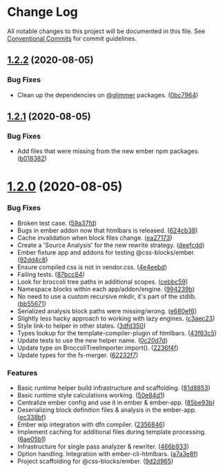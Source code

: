 # Change Log

All notable changes to this project will be documented in this file.
See [Conventional Commits](https://conventionalcommits.org) for commit guidelines.

## [1.2.2](https://github.com/linkedin/css-blocks/tree/master/packages/%40css-blocks/ember/compare/v1.2.1...v1.2.2) (2020-08-05)


### Bug Fixes

* Clean up the dependencies on [@glimmer](https://github.com/glimmer) packages. ([0bc7964](https://github.com/linkedin/css-blocks/tree/master/packages/%40css-blocks/ember/commit/0bc796470412f32bf6afd9cc5b889557b45364bd))





## [1.2.1](https://github.com/linkedin/css-blocks/tree/master/packages/%40css-blocks/ember/compare/v1.2.0...v1.2.1) (2020-08-05)


### Bug Fixes

* Add files that were missing from the new ember npm packages. ([b018382](https://github.com/linkedin/css-blocks/tree/master/packages/%40css-blocks/ember/commit/b0183828bcbf5e0389d05dcdfca2db0e6a320bb8))





# [1.2.0](https://github.com/linkedin/css-blocks/tree/master/packages/%40css-blocks/ember/compare/v1.1.2...v1.2.0) (2020-08-05)


### Bug Fixes

* Broken test case. ([59a37fd](https://github.com/linkedin/css-blocks/tree/master/packages/%40css-blocks/ember/commit/59a37fdc0156b09cd882adc0cb11f93081317eff))
* Bugs in ember addon now that htmlbars is released. ([624cb38](https://github.com/linkedin/css-blocks/tree/master/packages/%40css-blocks/ember/commit/624cb38dc52318558e26a2fcba41cb47c9b9e4a2))
* Cache invalidation when block files change. ([ea27173](https://github.com/linkedin/css-blocks/tree/master/packages/%40css-blocks/ember/commit/ea271734eb558918a8fe8309486dbe206488cf2f))
* Create a 'Source Analysis' for the new rewrite strategy. ([deefcdd](https://github.com/linkedin/css-blocks/tree/master/packages/%40css-blocks/ember/commit/deefcddaaa4d3a0474a2ab0172c12a46314d3414))
* Ember fixture app and addons for testing @css-blocks/ember. ([92dd4c8](https://github.com/linkedin/css-blocks/tree/master/packages/%40css-blocks/ember/commit/92dd4c8fdf5b3b7ac3fa8d8051136b929070277a))
* Ensure compiled css is not in vendor.css. ([4e4eebd](https://github.com/linkedin/css-blocks/tree/master/packages/%40css-blocks/ember/commit/4e4eebdd2e952ce374ed844b8d45bb22bc4bcb68))
* Failing tests. ([87bcc84](https://github.com/linkedin/css-blocks/tree/master/packages/%40css-blocks/ember/commit/87bcc840bebc102245f7ca4d62e7052010a943db))
* Look for broccoli tree paths in additional scopes. ([cebbc59](https://github.com/linkedin/css-blocks/tree/master/packages/%40css-blocks/ember/commit/cebbc59a8e5e0b8eb0c969755e8278934997063f))
* Namespace blocks within each app/addon/engine. ([994239b](https://github.com/linkedin/css-blocks/tree/master/packages/%40css-blocks/ember/commit/994239bafb514d4f24eb365cdb65f015918306a2))
* No need to use a custom recursive mkdir, it's part of the stdlib. ([bb55671](https://github.com/linkedin/css-blocks/tree/master/packages/%40css-blocks/ember/commit/bb556711727de60f37cc46ed5d0ab472361e2b8f))
* Serialized analysis block paths were missing/wrong. ([e680ef6](https://github.com/linkedin/css-blocks/tree/master/packages/%40css-blocks/ember/commit/e680ef60512848b08c26101ebbe692bdc395b868))
* Slightly less hacky approach to working with lazy engines. ([c3aec23](https://github.com/linkedin/css-blocks/tree/master/packages/%40css-blocks/ember/commit/c3aec232bd42a58f3811310a71630264598ca865))
* Style link-to helper in other states. ([3dfd350](https://github.com/linkedin/css-blocks/tree/master/packages/%40css-blocks/ember/commit/3dfd35069848f02a8796d90d917dc4ca377f8ffd))
* Types lookup for the template-compiler-plugin of htmlbars. ([43f83c5](https://github.com/linkedin/css-blocks/tree/master/packages/%40css-blocks/ember/commit/43f83c547e6d6bc291c24bd53bfeb9ab629ee079))
* Update tests to use the new helper name. ([0c20d7d](https://github.com/linkedin/css-blocks/tree/master/packages/%40css-blocks/ember/commit/0c20d7d5043a22f9683a71996979d373e04504d6))
* Update type on BroccoliTreeImporter.import(). ([2236f4f](https://github.com/linkedin/css-blocks/tree/master/packages/%40css-blocks/ember/commit/2236f4f36fecd7082f7686a98eb50f87cce19ee9))
* Update types for the fs-merger. ([62232f7](https://github.com/linkedin/css-blocks/tree/master/packages/%40css-blocks/ember/commit/62232f7d4b5787bad4febda09c71ec0643232715))


### Features

* Basic runtime helper build infrastructure and scaffolding. ([81d8853](https://github.com/linkedin/css-blocks/tree/master/packages/%40css-blocks/ember/commit/81d885340087a627c5b31e20682c37f5d17aed06))
* Basic runtime style calculations working. ([50e84d1](https://github.com/linkedin/css-blocks/tree/master/packages/%40css-blocks/ember/commit/50e84d118e8e4a413869589fd85bd78db582c06a))
* Centralize ember config and use it in ember & ember-app. ([85be93b](https://github.com/linkedin/css-blocks/tree/master/packages/%40css-blocks/ember/commit/85be93bec7ce0cea26d12eadbf9822ebeab79a6c))
* Deserializing block definition files & analysis in the ember-app. ([ec338bf](https://github.com/linkedin/css-blocks/tree/master/packages/%40css-blocks/ember/commit/ec338bf95ff214fcdaa52b619005d6cf36451801))
* Ember wip integration with dfn compiler. ([2356846](https://github.com/linkedin/css-blocks/tree/master/packages/%40css-blocks/ember/commit/2356846fe9eae6df22a20752b21d72b499386ead))
* Implement caching for additional files during template processing. ([6ae05b1](https://github.com/linkedin/css-blocks/tree/master/packages/%40css-blocks/ember/commit/6ae05b1f61d4ddb2ab11392faf37b442ec386e54))
* Infrastructure for single pass analyzer & rewriter. ([466b933](https://github.com/linkedin/css-blocks/tree/master/packages/%40css-blocks/ember/commit/466b9336f28c19afb45ba51e39121fed409c3986))
* Option handling. Integration with ember-cli-htmlbars. ([a7a3e8f](https://github.com/linkedin/css-blocks/tree/master/packages/%40css-blocks/ember/commit/a7a3e8f6c86aabc1466ece3389479d5a87bea023))
* Project scaffolding for @css-blocks/ember. ([9d2d965](https://github.com/linkedin/css-blocks/tree/master/packages/%40css-blocks/ember/commit/9d2d9658a4bc2a1b4c70ffaa972ccd375c25b191))

